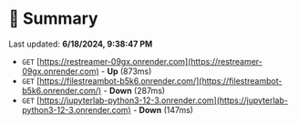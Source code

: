 # 📖 Summary
Last updated: **6/18/2024, 9:38:47 PM**

- `GET` [https://restreamer-09gx.onrender.com](https://restreamer-09gx.onrender.com) - **Up** (873ms)
- `GET` [https://filestreambot-b5k6.onrender.com/](https://filestreambot-b5k6.onrender.com/) - **Down** (287ms)
- `GET` [https://jupyterlab-python3-12-3.onrender.com](https://jupyterlab-python3-12-3.onrender.com) - **Down** (147ms)
